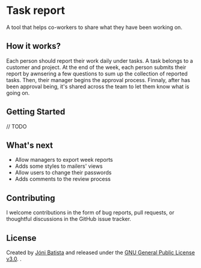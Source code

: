 # Task report
A tool that helps co-workers to share what they have been working on.

## How it works?
Each person should report their work daily under tasks. A task belongs to a customer and project. 
At the end of the week, each person submits their report by awnsering a few questions to sum up the collection of reported tasks.
Then, their manager begins the approval process. Finnaly, after has been approval being, it's shared across the team to let them know what is going on.

## Getting Started
// TODO

## What's next
* Allow managers to export week reports
* Adds some styles to mailers' views
* Allow users to change their passwords
* Adds comments to the review process

## Contributing
I welcome contributions in the form of bug reports, pull requests, or thoughtful discussions in the GitHub issue tracker.

## License
Created by [Jóni Batista](http://www.plagom.com/) and released under the [GNU General Public License v3.0](https://www.gnu.org/licenses/lgpl-3.0.html).
.
